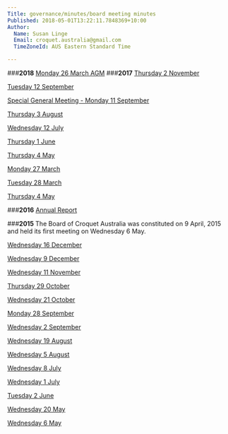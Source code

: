 ```yaml
---
Title: governance/minutes/board meeting minutes
Published: 2018-05-01T13:22:11.7848369+10:00
Author:
  Name: Susan Linge
  Email: croquet.australia@gmail.com
  TimeZoneId: AUS Eastern Standard Time

---
```

###**2018**
[Monday 26 March AGM](/0SHAREDFolders/Minutes---AGM-26-March-2018,-PV.pdf)
###**2017**
[Thursday 2 November](/governance/minutes/minutes-thursday-2-nov-pv.pdf)

[Tuesday 12 September](/governance/minutes/minutes-tuesday-12-september-pv.pdf)

[Special General Meeting - Monday 11 September](/governance/minutes/minutes-of-sgm-monday-11-sept.pdf)

[Thursday 3 August](/governance/minutes/minutes-thursday-3-august-2017-pv.pdf)

[Wednesday 12 July](/governance/minutes/minutes-wednesday-12-july-pv.pdf)

[Thursday 1 June](/governance/minutes/minutes-thursday-1-june-pv.pdf)

[Thursday 4 May](/minutes-thursday-4-may-2017-pv.pdf)

[Monday 27 March](/governance/minutes/minutes-27-march-2017-public-version.pdf)


[Tuesday 28 March](/minutes-tuesday-28-march-public-version.pdf)

[Thursday 4 May](/governance/minutes/minutes-thursday-4-may-2017-public-version.pdf)


###**2016**
[Annual Report](/governance/minutes/annual-report-with-corrections-5-april.pdf)

###**2015**
The Board of Croquet Australia was constituted on 9 April, 2015 and held its first meeting on Wednesday 6 May.

[Wednesday 16 December](/governance/minutes/14-minutes-16-december-continuation-agenda-9-december-website.pdf)

[Wednesday 9 December](/governance/minutes/13-wednesday-9-december-minutes.pdf)

[Wednesday 11 November](/governance/minutes/12-wednesday-11-november-minutes.pdf)

[Thursday 29 October](/governance/minutes/11-thursday-29-october-minutes.pdf)

[Wednesday 21 October](/governance/minutes/10-wednesday-21-october-minutes.pdf)

[Monday 28 September](/governance/minutes/9-monday-28-september-minutes.pdf)

[Wednesday 2 September](
/governance/minutes/8-wednesday-2-september-minutes.pdf)

[Wednesday 19 August](/governance/minutes/7-wednesday-19-august-minutes.pdf)

[Wednesday 5 August](/governance/minutes/6-wednesday-5-august-minutes.pdf)

[Wednesday 8 July](/governance/minutes/5-wednesday-8-july-2015-minutes.pdf)

[Wednesday 1 July](/governance/minutes/4-wednesday-1-july-2015-minutes.pdf)

[Tuesday 2 June](/governance/minutes/2-tuesday-2-june-2015-minutes.pdf)

[Wednesday 20 May](/governance/minutes/3-wednesday-20-may-2015-minutes.pdf)

[Wednesday 6 May](/governance/minutes/1-wednesday-6-may-2015-minutes.pdf)